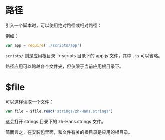 # 路径

引入一个脚本时，可以使用绝对路径或相对路径：

例如：

```js
var app = require('./scripts/app')
```

`scripts/` 则是应用根目录 -> scripts 目录下的 app.js 文件，其中 `.js` 可以省略。

路径应用可以跨越各个文件夹，但仅限于当前应用根目录下。

# $file

可以这样读取一个文件：

```js
var file = $file.read('strings/zh-Hans.strings')
```

这会打开 strings 目录下的 zh-Hans.strings 文件。

简而言之，在安装包里面，和文件有关的根目录是应用的根目录。
